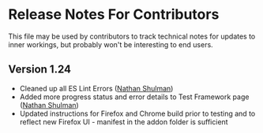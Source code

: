 # Release Notes For Contributors
This file may be used by contributors to track technical notes for updates to inner workings, but probably won't be interesting to end users.

## Version 1.24

- Cleaned up all ES Lint Errors ([Nathan Shulman](https://github.com/nshulman))
- Added more progress status and error details to Test Framework page ([Nathan Shulman](https://github.com/nshulman))
- Updated instructions for Firefox and Chrome build prior to testing and to reflect new Firefox UI - manifest in the addon folder is sufficient